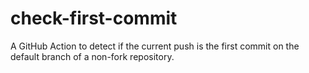 # check-first-commit
A GitHub Action to detect if the current push is the first commit on the default branch of a non-fork repository.
